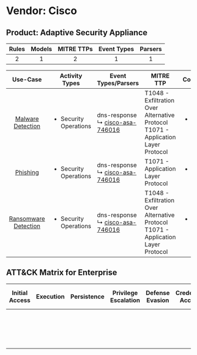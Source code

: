 Vendor: Cisco
=============
Product: Adaptive Security Appliance
------------------------------------
| Rules | Models | MITRE TTPs | Event Types | Parsers |
|:-----:|:------:|:----------:|:-----------:|:-------:|
|   2   |   1    |     2      |      1      |    1    |

|                               Use-Case                               | Activity Types                        | Event Types/Parsers                                                                   | MITRE TTP                                                                                | Content                                                                                                 |
|:--------------------------------------------------------------------:| ------------------------------------- | ------------------------------------------------------------------------------------- | ---------------------------------------------------------------------------------------- | ------------------------------------------------------------------------------------------------------- |
|    [Malware Detection](../../../UseCases/uc_malware_detection.md)    | <ul><li>Security Operations</li></ul> |  dns-response<br> ↳ [cisco-asa-746016](Parsers/parserContent_cisco-asa-746016.md)<br> | T1048 - Exfiltration Over Alternative Protocol<br>T1071 - Application Layer Protocol<br> | [<ul><li>2 Rules</li></ul>](Rules_Models/r_m_cisco_adaptive_security_appliance_Malware_Detection.md)    |
|             [Phishing](../../../UseCases/uc_phishing.md)             | <ul><li>Security Operations</li></ul> |  dns-response<br> ↳ [cisco-asa-746016](Parsers/parserContent_cisco-asa-746016.md)<br> | T1071 - Application Layer Protocol<br>                                                   | [<ul><li>1 Rules</li></ul>](Rules_Models/r_m_cisco_adaptive_security_appliance_Phishing.md)             |
| [Ransomware Detection](../../../UseCases/uc_ransomware_detection.md) | <ul><li>Security Operations</li></ul> |  dns-response<br> ↳ [cisco-asa-746016](Parsers/parserContent_cisco-asa-746016.md)<br> | T1048 - Exfiltration Over Alternative Protocol<br>T1071 - Application Layer Protocol<br> | [<ul><li>2 Rules</li></ul>](Rules_Models/r_m_cisco_adaptive_security_appliance_Ransomware_Detection.md) |

ATT&CK Matrix for Enterprise
----------------------------
| Initial Access | Execution | Persistence | Privilege Escalation | Defense Evasion | Credential Access | Discovery | Lateral Movement | Collection | Command and Control                                                             | Exfiltration                                                                                | Impact |
| -------------- | --------- | ----------- | -------------------- | --------------- | ----------------- | --------- | ---------------- | ---------- | ------------------------------------------------------------------------------- | ------------------------------------------------------------------------------------------- | ------ |
|                |           |             |                      |                 |                   |           |                  |            | [Application Layer Protocol](https://attack.mitre.org/techniques/T1071)<br><br> | [Exfiltration Over Alternative Protocol](https://attack.mitre.org/techniques/T1048)<br><br> |        |